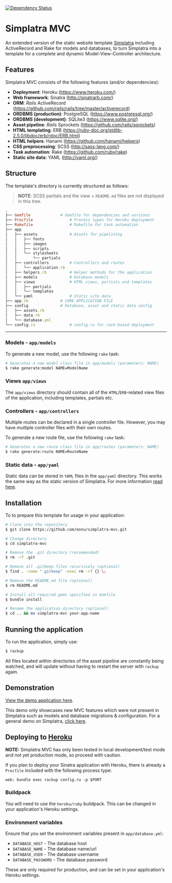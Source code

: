 [![Dependency Status](https://beta.gemnasium.com/badges/github.com/eonu/simplatra-mvc.svg)](https://beta.gemnasium.com/projects/github.com/eonu/simplatra-mvc)

# Simplatra MVC

An extended version of the static website template [Simplatra](https://github.com/eonu/simplatra) including ActiveRecord and Rake for models and databases, to turn Simplatra into a template for a complete and dynamic Model-View-Controller architecture.

## Features

Simplatra MVC consists of the following features (and/or dependencies):

- **Deployment**: Heroku (https://www.heroku.com/)
- **Web framework**: Sinatra (http://sinatrarb.com/)
- **ORM**: *Rails* ActiveRecord (https://github.com/rails/rails/tree/master/activerecord)
- **ORDBMS (production)**: PostgreSQL (https://www.postgresql.org/)
- **ORDBMS (development)**: SQLite3 (https://www.sqlite.org/)
- **Asset pipeline**: *Rails* Sprockets (https://github.com/rails/sprockets)
- **HTML templating**: ERB (https://ruby-doc.org/stdlib-2.5.0/libdoc/erb/rdoc/ERB.html)
- **HTML helpers**: Hanami (https://github.com/hanami/helpers)
- **CSS preprocessing**: SCSS (http://sass-lang.com/)
- **Task automation**: Rake (https://github.com/ruby/rake)
- **Static site data**: YAML (http://yaml.org/)

## Structure

The template's directory is currently structured as follows:

>  **NOTE**: SCSS partials and the view + `README.md` files are not displayed in this tree.

```ruby
.
├── Gemfile				# Gemfile for dependencies and versions
├── Procfile				# Process types for Heroku deployment
├── Rakefile				# Rakefile for task automation
├── app
│   ├── assets				# Assets for pipelining
│   │   ├── fonts
│   │   ├── images
│   │   ├── scripts
│   │   └── stylesheets
│   │       └── partials
│   ├── controllers			# Controllers and routes
│   │   └── application.rb
│   ├── helpers.rb			# Helper methods for the application
│   ├── models				# Database models
│   ├── views				# HTML views, partials and templates
│   │   ├── partials
│   │   └── templates
│   └── yaml				# Static site data
├── app.rb				# CORE APPLICATION FILE
├── config				# Database, asset and static data config
│   ├── assets.rb
│   ├── data.rb
│   └── database.yml
└── config.ru				# config.ru for rack-based deployment
```

---

### Models - `app/models`

To generate a new model, use the following `rake` task:

```bash
# Generates a new model class file in app/models (parameters: NAME)
$ rake generate:model NAME=ModelName
```

### Views `app/views`

The `app/views` directory should contain all of the `HTML`/`ERB`-related view files of the application, including templates, partials etc.

### Controllers - `app/controllers`

Multiple routes can be declared in a single controller file. However, you may have multiple controller files with their own routes.

To generate a new route file, use the following `rake` task:

```bash
# Generates a new route class file in app/routes (parameters: NAME)
$ rake generate:route NAME=RouteName
```

### Static data - `app/yaml`

Static data can be stored in `YAML` files in the `app/yaml` directory. This works the same way as the static version of Simplatra. For more information [read here](https://github.com/eonu/simplatra).

## Installation

To to prepare this template for usage in your application:

```bash
# Clone into the repository
$ git clone https://github.com/eonu/simplatra-mvc.git

# Change directory
$ cd simplatra-mvc

# Remove the .git directory (recommended)
$ rm -rf .git

# Remove all .gitkeep files recursively (optional)
$ find . -name ".gitkeep" -exec rm -rf {} \;

# Remove the README.md file (optional)
$ rm README.md

# Install all required gems specified in Gemfile
$ bundle install

# Rename the application directory (optional)
$ cd .. && mv simplatra-mvc your-app-name
```

## Running the application

To run the application, simply use:

```bash
$ rackup
```

All files located within directories of the asset pipeline are constantly being watched, and will update without having to restart the server with `rackup` again.

## Demonstration

[View the demo application here](https://github.com/eonu/simplatra-mvc-demo).

This demo only showcases new MVC features which were not present in Simplatra such as models and database migrations & configuration. For a general demo on Simplatra, [click here](https://github.com/eonu/simplatra-demo).

## Deploying to [Heroku](https://www.heroku.com/)

**NOTE:** Simplatra MVC has only been tested in local development/test mode and not yet production mode, so proceed with caution.

If you plan to deploy your Sinatra application with Heroku, there is already a `Procfile` included with the following process type:

```
web: bundle exec rackup config.ru -p $PORT
```

### Buildpack

You will need to use the `heroku/ruby` buildpack. This can be changed in your application's Heroku settings.

### Environment variables

Ensure that you set the environment variables present in `app/database.yml`:

- `DATABASE_HOST` - The database host
- `DATABASE_NAME` - The database name/url
- `DATABASE_USER` - The database username
- `DATABASE_PASSWORD` - The database password

These are only required for production, and can be set in your application's Heroku settings.